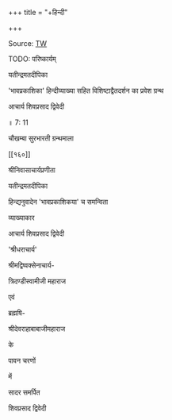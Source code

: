 +++
title = "+हिन्दी"

+++


Source: [TW](https://archive.org/details/20230716_20230716_2358/page/13/mode/1up)


TODO: परिष्कार्यम्



यतीन्द्रमतदीपिका 


'भावप्रकाशिका' हिन्दीव्याख्या सहित विशिष्टाद्वैतदर्शन का प्रवेश ग्रन्थ 


आचार्य शिवप्रसाद द्विवेदी 


॥ 7: 11 


चौखम्बा सुरभारती ग्रन्थमाला 


[[१६०]]


श्रीनिवासाचार्यप्रणीता 


यतीन्द्रमतदीपिका 


हिन्द्यनुवादेन 'भावप्रकाशिकया' च समन्विता 


व्याख्याकार 


आचार्य शिवप्रसाद द्विवेदी 


'श्रीधराचार्य' 






श्रीमद्विष्वक्सेनाचार्य- 


त्रिदण्डीस्वामीजी महाराज 


एवं 


ब्रह्मषि- 


श्रीदेवराहाबाबाजीमहाराज 


के 


पावन चरणों 


में 


सादर समर्पित 


शिवप्रसाद द्विवेदी 

